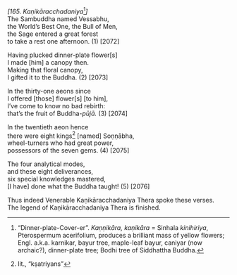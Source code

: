 *\[165. Kaṇikāracchadaniya*[^1]*\]*  
The Sambuddha named Vessabhu,  
the World’s Best One, the Bull of Men,  
the Sage entered a great forest  
to take a rest one afternoon. (1) \[2072\]

Having plucked dinner-plate flower\[s\]  
I made \[him\] a canopy then.  
Making that floral canopy,  
I gifted it to the Buddha. (2) \[2073\]

In the thirty-one aeons since  
I offered \[those\] flower\[s\] \[to him\],  
I’ve come to know no bad rebirth:  
that’s the fruit of Buddha-*pūjā.* (3) \[2074\]

In the twentieth aeon hence  
there were eight kings[^2] \[named\] Soṇṇābha,  
wheel-turners who had great power,  
possessors of the seven gems. (4) \[2075\]

The four analytical modes,  
and these eight deliverances,  
six special knowledges mastered,  
\[I have\] done what the Buddha taught! (5) \[2076\]

Thus indeed Venerable Kaṇikāracchadaniya Thera spoke these verses.  
The legend of Kaṇikāracchadaniya Thera is finished.  
[^1]: “Dinner-plate-Cover-er”. *Kaṇṇikāra, kaṇikāra* = Sinhala
    *kinihiriya*, Pterospermum acerifolium, produces a brilliant mass of
    yellow flowers; Engl. a.k.a. karnikar, bayur tree, maple-leaf bayur,
    caniyar (now archaic?), dinner-plate tree; Bodhi tree of Siddhattha
    Buddha.  
[^2]: lit., “kṣatriyans”
